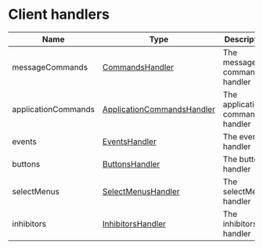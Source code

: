# Client handlers

| Name                | Type                                                                   | Description                      |
| ------------------- | ---------------------------------------------------------------------- | -------------------------------- |
| messageCommands     | [CommandsHandler](../classes/MessageCommandsHandler.md)                | The message commands handler     |
| applicationCommands | [ApplicationCommandsHandler](../classes/ApplicationCommandsHandler.md) | The application commands handler |
| events              | [EventsHandler](../classes/EventsHandler.md)                           | The events handler               |
| buttons             | [ButtonsHandler](../classes/ButtonsHandler.md)                         | The buttons handler              |
| selectMenus         | [SelectMenusHandler](../classes/SelectMenusHandler.md)                 | The selectMenus handler          |
| inhibitors          | [InhibitorsHandler](../classes/InhibitorsHandler.md)                   | The inhibitors handler           |
